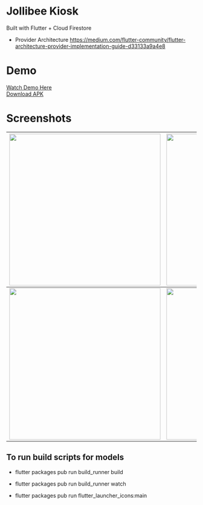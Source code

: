 # Jollibee Kiosk
Built with Flutter + Cloud Firestore

- Provider Architecture
https://medium.com/flutter-community/flutter-architecture-provider-implementation-guide-d33133a9a4e8

# Demo
<a href="https://drive.google.com/open?id=1hBhLsfQ2ZP81EPDuia720rKpthY32rQQ"> Watch Demo Here </a><br>
<a href="https://drive.google.com/open?id=1dwjaxkX4mVRGGl83Y06N65zhIeo4LQ0X"> Download APK </a>

# Screenshots
| <img src="https://github.com/mayoljonathan/jollibee-kiosk/blob/master/docs/screenshots/2.png?raw=true" width="400"> | <img src="https://github.com/mayoljonathan/jollibee-kiosk/blob/master/docs/screenshots/3.png?raw=true" width="400"> |
| ------------- |-------------|
| <img src="https://github.com/mayoljonathan/jollibee-kiosk/blob/master/docs/screenshots/5.png?raw=true" width="400"> | <img src="https://github.com/mayoljonathan/jollibee-kiosk/blob/master/docs/screenshots/7.png?raw=true" width="400"> |

## To run build scripts for models
- flutter packages pub run build_runner build

<!-- Automatic -->
- flutter packages pub run build_runner watch

<!-- Generate Icon -->
- flutter packages pub run flutter_launcher_icons:main
